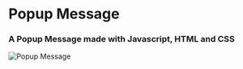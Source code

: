# Popup Message
### A Popup Message made with Javascript, HTML and CSS

![Popup Message](https://i.imgur.com/RpCj6Ak.png)